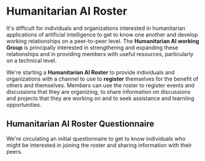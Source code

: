 # Humanitarian AI Roster

It's difficult for individuals and organizations interested in humanitarian applications of artificial intelligence to get to know one another and develop working relationships on a peer-to-peer level. The **Humanitarian AI working Group** is principally interested in strengthenng and expanding these relationships and in providing members with useful resources, particularly on a technical level.

We're starting a **Humanitarian AI Roster** to provide individuals and organizations with a channel to use to **register** themselves for the benefit of others and themselves. Members can use the roster to register events and discussions that they are organizing, to share information on discussions and projects that they are working on and to seek assistance and learniing opportunities.

## Humanitarian AI Roster Questionnaire

We're circulating an initial questionnaire to get to know individuals who might be interested in joining the roster and sharing information with their peers. 
